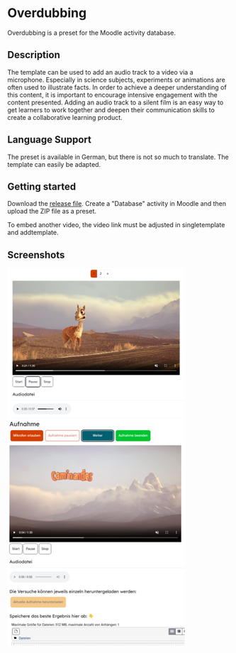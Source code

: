 # Overdubbing

Overdubbing is a preset for the Moodle activity database.

## Description

The template can be used to add an audio track to a video via a microphone. Especially in science subjects, experiments or animations are often used to illustrate facts. In order to achieve a deeper understanding of this content, it is important to encourage intensive engagement with the content presented. Adding an audio track to a silent film is an easy way to get learners to work together and deepen their communication skills to create a collaborative learning product.

## Language Support
The preset is available in German, but there is not so much to translate. The template can easily be adapted.

## Getting started

Download the [release file](https://github.com/fdagner/overdubbing_moodle-database-preset/releases). Create a "Database" activity in Moodle and then upload the ZIP file as a preset.

To embed another video, the video link must be adjusted in singletemplate and addtemplate.

## Screenshots

<img width="400" alt="single view" src="/screenshots/einzelansicht.png">

<img width="400" alt="list view" src="/screenshots/neuereintrag.png">
